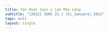```yaml
---
title: Tan Huat Soon v Lee Mee Leng
subtitle: "[2012] SGHC 21 / 31\_January\_2012"
tags: null
layout: single
---
```


